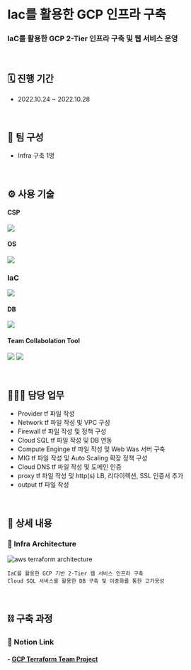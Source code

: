# Iac를 활용한 GCP 인프라 구축
### IaC를 활용한 GCP 2-Tier 인프라 구축 및 웹 서비스 운영

</br>

## 🗓️ 진행 기간
- 2022.10.24 ~ 2022.10.28

</br>

## 👥 팀 구성
- Infra 구축 1명

</br>

## ⚙️ 사용 기술
#### CSP
<img src="https://img.shields.io/badge/Google GCP-4285F4?style=for-the-badge&logo=Google Cloud&logoColor=white"> <!--gcp-->

#### OS
<img src="https://img.shields.io/badge/Rocky Linux 9-10B981?style=for-the-badge&logo=Rocky Linux&logoColor=white"> <!--rocky linux-->

### IaC
<img src="https://img.shields.io/badge/Terraform-7B42BC?style=for-the-badge&logo=Terraform&logoColor=white">  <!--terraform-->

#### DB
<img src="https://img.shields.io/badge/mysql 5.7-4479A1?style=for-the-badge&logo=mysql&logoColor=white">  <!--mysql-->

#### Team Collabolation Tool
<img src="https://img.shields.io/badge/Notion-000000?style=for-the-badge&logo=Notion&logoColor=white"> <!--Notion-->
<img src="https://img.shields.io/badge/Drawio-000000?style=for-the-badge&logo=Drawio&logoColor=white"> <!--Draw.io-->

</br>

## 🙋🏻‍♂️ 담당 업무
- Provider tf 파일 작성
- Network tf 파일 작성 및 VPC 구성
- Firewall tf 파일 작성 및 정책 구성
- Cloud SQL tf 파일 작성 및 DB 연동
- Compute Enginge tf 파일 작성 및 Web Was 서버 구축
- MIG tf 파일 작성 및 Auto Scaling 확장 정책 구성
- Cloud DNS tf 파일 작성 및 도메인 인증
- proxy tf 파일 작성 및 http(s) LB, 리다이렉션, SSL 인증서 추가
- output tf 파일 작성

</br>

## 📝 상세 내용 
### 📌 Infra Architecture
![aws terraform architecture](https://user-images.githubusercontent.com/117608997/215544478-e61a2989-b44c-4a55-9c3f-f56571a4c6d0.jpg)
```
IaC를 활용한 GCP 기반 2-Tier 웹 서비스 인프라 구축
Cloud SQL 서비스를 활용한 DB 구축 및 이중화를 통한 고가용성
```

</br>

## ⛓️ 구축 과정
### 🔗 Notion Link
#### - [GCP Terraform Team Project](https://glen-party-257.notion.site/GCP-Terraform-Team-Project-6e9c11f1534e4eec94146b19e8ad8ab3)

</br>
